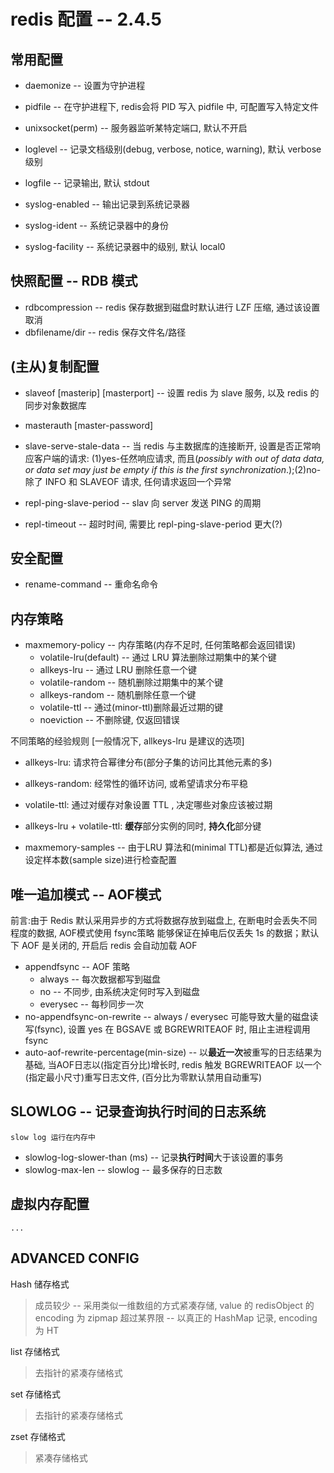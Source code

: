 ﻿# redis 配置 -- 2.4.5

## 常用配置

- daemonize  -- 设置为守护进程

- pidfile -- 在守护进程下,  redis会将 PID 写入 pidfile 中,  可配置写入特定文件

- unixsocket(perm) -- 服务器监听某特定端口,  默认不开启

- loglevel -- 记录文档级别(debug, verbose, notice, warning),  默认 verbose 级别

- logfile -- 记录输出,  默认 stdout
- syslog-enabled -- 输出记录到系统记录器
- syslog-ident -- 系统记录器中的身份
- syslog-facility -- 系统记录器中的级别,  默认 local0

## 快照配置 -- RDB 模式

- rdbcompression -- redis 保存数据到磁盘时默认进行 LZF 压缩,  通过该设置取消
- dbfilename/dir -- redis 保存文件名/路径

## (主从)复制配置

- slaveof [masterip] [masterport] -- 设置 redis 为 slave 服务,  以及 redis 的同步对象数据库
- masterauth [master-password]

- slave-serve-stale-data -- 当 redis 与主数据库的连接断开,  设置是否正常响应客户端的请求: (1)yes-任然响应请求,  而且(*possibly with out of data data, or data set may just be empty if this is the first synchronization*.);(2)no-除了 INFO 和 SLAVEOF 请求, 任何请求返回一个异常
- repl-ping-slave-period -- slav 向 server 发送 PING 的周期
- repl-timeout -- 超时时间,  需要比 repl-ping-slave-period 更大(?)

## 安全配置

- rename-command -- 重命名命令

## 内存策略

- maxmemory-policy -- 内存策略(内存不足时, 任何策略都会返回错误)
  - volatile-lru(default) -- 通过 LRU 算法删除过期集中的某个键
  - allkeys-lru -- 通过 LRU 删除任意一个键
  - volatile-random -- 随机删除过期集中的某个键
  - allkeys-random -- 随机删除任意一个键
  - volatile-ttl -- 通过(minor-ttl)删除最近过期的键
  - noeviction -- 不删除键, 仅返回错误

不同策略的经验规则 [一般情况下, allkeys-lru 是建议的选项]
- allkeys-lru: 请求符合幂律分布(部分子集的访问比其他元素的多)
- allkeys-random: 经常性的循环访问, 或希望请求分布平稳
- volatile-ttl: 通过对缓存对象设置 TTL ,  决定哪些对象应该被过期
- allkeys-lru + volatile-ttl: **缓存**部分实例的同时, **持久化**部分键

- maxmemory-samples -- 由于LRU 算法和(minimal TTL)都是近似算法,  通过设定样本数(sample size)进行检查配置

## 唯一追加模式 -- AOF模式

前言:由于 Redis 默认采用异步的方式将数据存放到磁盘上, 在断电时会丢失不同程度的数据, AOF模式使用 fsync策略 能够保证在掉电后仅丢失 1s 的数据；默认下 AOF 是关闭的, 开启后 redis 会自动加载 AOF

- appendfsync -- AOF 策略
	- always -- 每次数据都写到磁盘
	- no -- 不同步, 由系统决定何时写入到磁盘
	- everysec -- 每秒同步一次
- no-appendfsync-on-rewrite -- always / everysec 可能导致大量的磁盘读写(fsync),  设置 yes 在 BGSAVE 或 BGREWRITEAOF 时, 阻止主进程调用 fsync
- auto-aof-rewrite-percentage(min-size) -- 以**最近一次**被重写的日志结果为基础, 当AOF日志以(指定百分比)增长时, redis 触发 BGREWRITEAOF 以一个(指定最小尺寸)重写日志文件,  (百分比为零默认禁用自动重写)

## SLOWLOG -- 记录查询执行时间的日志系统
	slow log 运行在内存中

- slowlog-log-slower-than (ms) -- 记录**执行时间**大于该设置的事务
- slowlog-max-len -- slowlog -- 最多保存的日志数

## 虚拟内存配置
	...
## ADVANCED CONFIG

Hash 储存格式
>成员较少 -- 采用类似一维数组的方式紧凑存储,  value 的 redisObject 的 encoding 为 zipmap
>超过某界限 -- 以真正的 HashMap 记录,  encoding 为 HT

list 存储格式
>去指针的紧凑存储格式

set 存储格式
>去指针的紧凑存储格式

zset 存储格式
>紧凑存储格式
